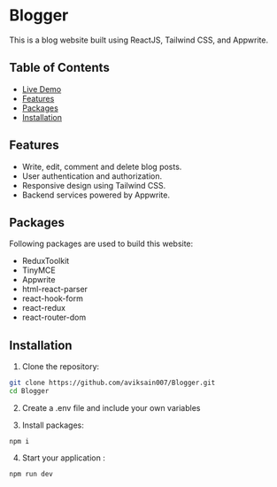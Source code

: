 # Blogger

This is a blog website built using ReactJS, Tailwind CSS, and Appwrite.

## Table of Contents

- [Live Demo]()
- [Features](#features)
- [Packages](#packages)
- [Installation](#installation)

## Features

- Write, edit, comment and delete blog posts.
- User authentication and authorization.
- Responsive design using Tailwind CSS.
- Backend services powered by Appwrite.

## Packages

Following packages are used to build this website:
- ReduxToolkit
- TinyMCE
- Appwrite
- html-react-parser
- react-hook-form
- react-redux
- react-router-dom


## Installation

1. Clone the repository:

```bash
git clone https://github.com/aviksain007/Blogger.git
cd Blogger
```

2. Create a .env file and include your own variables

3. Install packages:
```
npm i
```
4. Start your application :
```
npm run dev
```

